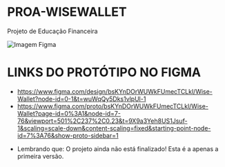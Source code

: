 # PROA-WISEWALLET
Projeto de Educação Financeira

<img src="https://web.whatsapp.com/700498aa-5e5c-43a1-b7bf-b3646401c668" alt="Imagem Figma">

# LINKS DO PROTÓTIPO NO FIGMA
- https://www.figma.com/design/bsKYnDOrWUWkFUmecTCLkl/Wise-Wallet?node-id=0-1&t=wuWqQy5Dks1vlpUl-1
- https://www.figma.com/proto/bsKYnDOrWUWkFUmecTCLkl/Wise-Wallet?page-id=0%3A1&node-id=7-76&viewport=501%2C237%2C0.23&t=9X9a3Yeh8US1Jsuf-1&scaling=scale-down&content-scaling=fixed&starting-point-node-id=7%3A76&show-proto-sidebar=1

* Lembrando que: O projeto ainda não está finalizado! Esta é a apenas a primeira versão.
